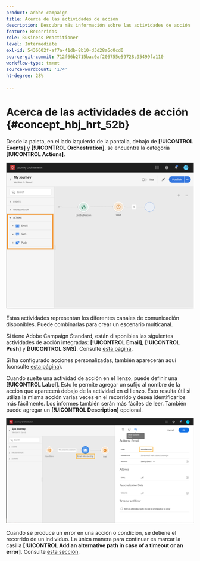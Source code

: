 ```yaml
---
product: adobe campaign
title: Acerca de las actividades de acción
description: Descubra más información sobre las actividades de acción
feature: Recorridos
role: Business Practitioner
level: Intermediate
exl-id: 5436602f-af7a-41db-8b10-d3d28a6d0cd0
source-git-commit: 712f66b2715bac0af206755e59728c95499fa110
workflow-type: tm+mt
source-wordcount: '174'
ht-degree: 28%

---
```


# Acerca de las actividades de acción {#concept_hbj_hrt_52b}

Desde la paleta, en el lado izquierdo de la pantalla, debajo de **[!UICONTROL Events]** y **[!UICONTROL Orchestration]**, se encuentra la categoría **[!UICONTROL Actions]**.

![](../assets/journey58.png)

Estas actividades representan los diferentes canales de comunicación disponibles. Puede combinarlas para crear un escenario multicanal.

Si tiene Adobe Campaign Standard, están disponibles las siguientes actividades de acción integradas: **[!UICONTROL Email]**, **[!UICONTROL Push]** y **[!UICONTROL SMS]**. Consulte [esta página](../building-journeys/using-adobe-campaign-actions.md).

Si ha configurado acciones personalizadas, también aparecerán aquí (consulte [esta página](../building-journeys/using-custom-actions.md)).

Cuando suelte una actividad de acción en el lienzo, puede definir una **[!UICONTROL Label]**. Esto le permite agregar un sufijo al nombre de la acción que aparecerá debajo de la actividad en el lienzo. Esto resulta útil si utiliza la misma acción varias veces en el recorrido y desea identificarlos más fácilmente. Los informes también serán más fáciles de leer. También puede agregar un **[!UICONTROL Description]** opcional.

![](../assets/journey59bis.png)

Cuando se produce un error en una acción o condición, se detiene el recorrido de un individuo. La única manera para continuar es marcar la casilla **[!UICONTROL Add an alternative path in case of a timeout or an error]**. Consulte [esta sección](../building-journeys/using-the-journey-designer.md#paths).
